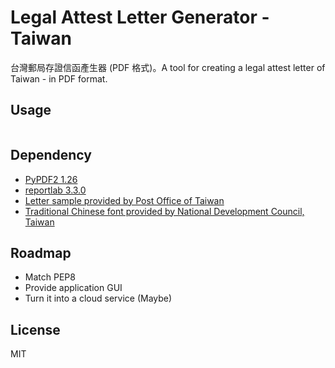 # Legal Attest Letter Generator - Taiwan #
台灣郵局存證信函產生器 (PDF 格式)。A tool for creating a legal attest letter of Taiwan - in PDF format.

## Usage ##
```
```

## Dependency ##
- [PyPDF2 1.26](https://github.com/mstamy2/PyPDF2)  
- [reportlab 3.3.0](https://bitbucket.org/rptlab/reportlab)
- [Letter sample provided by Post Office of Taiwan](http://www.post.gov.tw/post/internet/Download/index.jsp?ID=220301)
- [Traditional Chinese font provided by National Development Council, Taiwan ](http://data.gov.tw/node/5961)

## Roadmap ##
- Match PEP8  
- Provide application GUI
- Turn it into a cloud service (Maybe)

## License ##
MIT
